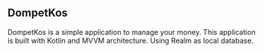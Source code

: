 ## DompetKos

DompetKos is a simple application to manage your money. This application is built with Kotlin and MVVM architecture. Using Realm as local database.